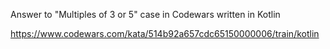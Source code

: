 Answer to "Multiples of 3 or 5" case in Codewars written in Kotlin

https://www.codewars.com/kata/514b92a657cdc65150000006/train/kotlin